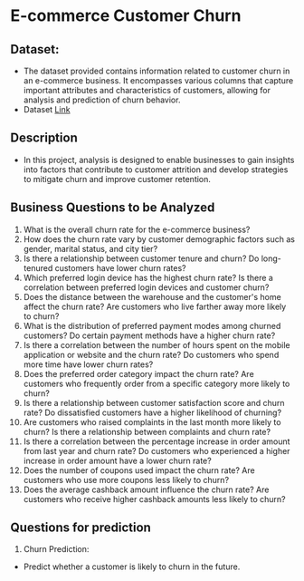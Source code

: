 # E-commerce Customer Churn
## Dataset:
- The dataset provided contains information related to customer churn in an e-commerce business. It encompasses various columns that capture important attributes and characteristics of customers, allowing for analysis and prediction of churn behavior.
- Dataset <a href='https://www.kaggle.com/datasets/ankitverma2010/ecommerce-customer-churn-analysis-and-prediction?sort=most-comments'>Link</a>

  
## Description
- In this project, analysis is designed to enable businesses to gain insights into factors that contribute to customer attrition and develop strategies to mitigate churn and improve customer retention.

## Business Questions to be Analyzed

1. What is the overall churn rate for the e-commerce business?
2. How does the churn rate vary by customer demographic factors such as gender, marital status, and city tier?
3. Is there a relationship between customer tenure and churn? Do long-tenured customers have lower churn rates?
4. Which preferred login device has the highest churn rate? Is there a correlation between preferred login devices and customer churn?
5. Does the distance between the warehouse and the customer's home affect the churn rate? Are customers who live farther away more likely to churn?
6. What is the distribution of preferred payment modes among churned customers? Do certain payment methods have a higher churn rate?
7. Is there a correlation between the number of hours spent on the mobile application or website and the churn rate? Do customers who spend more time have lower churn rates?
8. Does the preferred order category impact the churn rate? Are customers who frequently order from a specific category more likely to churn?
9. Is there a relationship between customer satisfaction score and churn rate? Do dissatisfied customers have a higher likelihood of churning?
10. Are customers who raised complaints in the last month more likely to churn? Is there a relationship between complaints and churn rate?
11. Is there a correlation between the percentage increase in order amount from last year and churn rate? Do customers who experienced a higher increase in order amount have a lower churn rate?
12. Does the number of coupons used impact the churn rate? Are customers who use more coupons less likely to churn?
13. Does the average cashback amount influence the churn rate? Are customers who receive higher cashback amounts less likely to churn?


## Questions for prediction
1. Churn Prediction:
  - Predict whether a customer is likely to churn in the future.
<!--   - To identify customers at risk of churn and take appropriate measures to retain them. -->
<!-- Machine Learning Project Ideas -->

<!-- ### 2. Preferred Payment Mode:
- Predict the preferred payment mode of a customer based on their demographic information, purchase history, and other relevant factors.
- To assist in personalizing payment options and improving the overall customer experience. -->

<!-- ### 3. Order Category Preference:
- Predict the preferred order category of a customer.
- To aid in targeted marketing campaigns and product recommendations, enhancing customer engagement and satisfaction. -->

<!-- ### 4. Customer Satisfaction:
- Predict the satisfaction score of a customer based on various factors such as order count, complaint history, and cashback amount.
- To identify customers who may require additional attention or support to improve their satisfaction level. -->

<!-- ### 5. Coupon Usage Prediction:
- Predict the likelihood of a customer using coupons in the future.
- To enable businesses to tailor coupon offers to individual customers, maximizing the effectiveness of promotional campaigns. -->

<!-- ### 6. Cashback Amount Prediction:
- Predict the average cashback amount a customer is likely to receive in a given month.
- To optimize cashback offers and incentivize customer loyalty. -->
















